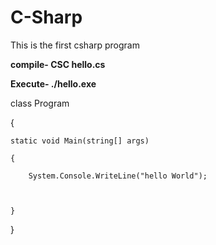 # C-Sharp

This is the first csharp program

**compile-    CSC hello.cs**

**Execute-    ./hello.exe**


class Program

{
	
	static void Main(string[] args)
	
	{
		
		System.Console.WriteLine("hello World");

	
	
	}
}
